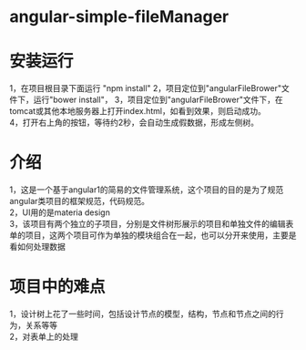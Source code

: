 # angular-simple-fileManager
# 安装运行
1，在项目根目录下面运行 "npm install"
2，项目定位到"angularFileBrower"文件下，运行"bower install"，
3，项目定位到"angularFileBrower"文件下，在tomcat或其他本地服务器上打开index.html，如看到效果，则启动成功。<br>
4，打开右上角的按钮，等待约2秒，会自动生成假数据，形成左侧树。<br>
# 介绍
1，这是一个基于angular1的简易的文件管理系统，这个项目的目的是为了规范angular类项目的框架规范，代码规范。<br>
2，UI用的是materia design<br>
3，该项目有两个独立的子项目，分别是文件树形展示的项目和单独文件的编辑表单的项目，这两个项目可作为单独的模块组合在一起，也可以分开来使用，主要是看如何处理数据<br>
# 项目中的难点
1，设计树上花了一些时间，包括设计节点的模型，结构，节点和节点之间的行为，关系等等<br>
2，对表单上的处理
